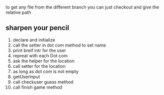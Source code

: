  to get any file from the different branch you can just checkout and give the relative path
## sharpen your pencil
1. declare and initialize
2. call the setter in dot com method to set name
3. print breif intr for the user
4. repreat with each Dot com
5. ask the helper for the location 
6. call setter for the location
7. as long as dot com is not empty
8. getUserInput
9. call checkuser guess method
10. call finish game method 
